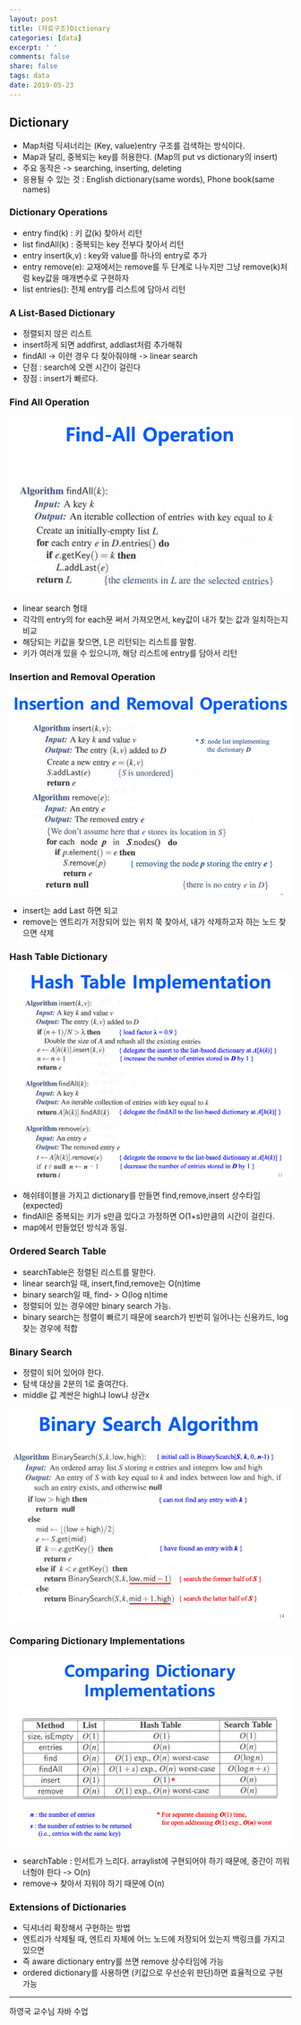 ```yaml
---
layout: post
title: (자료구조)Dictionary
categories: [data]
excerpt: ' '
comments: false
share: false
tags: data
date: 2019-05-23
---
```


## Dictionary

- Map처럼 딕셔너리는 (Key, value)entry 구조를 검색하는 방식이다.
- Map과 달리, 중복되는 key를 허용한다. (Map의 put vs dictionary의 insert)
- 주요 동작은 -> searching, inserting, deleting
- 응용될 수 있는 것 : English dictionary(same words), Phone book(same names)

### Dictionary Operations

- entry find(k) : 키 값(k) 찾아서 리턴
- list findAll(k) : 중복되는 key 전부다 찾아서 리턴
- entry insert(k,v) : key와 value를 하나의 entry로 추가
- entry remove(e): 교재에서는 remove를 두 단계로 나누지만 그냥 remove(k)처럼 key값을 매개변수로 구현하자
- list entries(): 전체 entry를 리스트에 담아서 리턴

### A List-Based Dictionary

- 정렬되지 않은 리스트
- insert하게 되면 addfirst, addlast처럼 추가해줘
- findAll -> 이런 경우 다 찾아줘야해 -> linear search
- 단점 : search에 오랜 시간이 걸린다
- 장점 : insert가 빠르다.

### Find All Operation

![No Image](/assets/posts/20190523/1.png)

- linear search 형태
- 각각의 entry의 for each문 써서 가져오면서, key값이 내가 찾는 값과 일치하는지 비교
- 해당되는 키값을 찾으면, L은 리턴되는 리스트를 말함.
- 키가 여러개 있을 수 있으니까, 해당 리스트에 entry를 담아서 리턴

### Insertion and Removal Operation

![No Image](/assets/posts/20190523/2.png)

- insert는 add Last 하면 되고
- remove는 엔트리가 저장되어 있는 위치 쭉 찾아서, 내가 삭제하고자 하는 노드 찾으면 삭제

### Hash Table Dictionary

![No Image](/assets/posts/20190523/3.png)

- 해쉬테이블을 가지고 dictionary를 만들면 find,remove,insert 상수타임 (expected)
- findAll은 중복되는 키가 s만큼 있다고 가정하면 O(1+s)만큼의 시간이 걸린다.
- map에서 만들었던 방식과 동일.

### Ordered Search Table

- searchTable은 정렬된 리스트를 말한다.
- linear search일 때, insert,find,remove는 O(n)time
- binary search일 때, find- > O(log n)time
- 정렬되어 있는 경우에만 binary search 가능.
- binary search는 정렬이 빠르기 때문에 search가 빈번히 일어나는 신용카드, log 찾는 경우에 적합

### Binary Search

- 정렬이 되어 있어야 한다.
- 탐색 대상을 2분의 1로 줄여간다.
- middle 값 계싼은 high냐 low냐 상관x

![No Image](/assets/posts/20190523/4.png)

### Comparing Dictionary Implementations

![No Image](/assets/posts/20190523/5.png)

- searchTable : 인서트가 느리다. arraylist에 구현되어야 하기 때문에, 중간이 끼워너헝야 한다 -> O(n)
- remove-> 찾아서 지워야 하기 때문에 O(n)

### Extensions of Dictionaries

- 딕셔너리 확장해서 구현하는 방법
- 엔트리가 삭제될 때, 엔트리 자체에 어느 노드에 저장되어 있는지 백링크를 가지고 있으면
- 즉 aware dictionary entry를 쓰면 remove 상수타임에 가능
- ordered dictionary를 사용하면 (키값으로 우선순위 판단)하면 효율적으로 구현 가능

---

하영국 교수님 자바 수업
